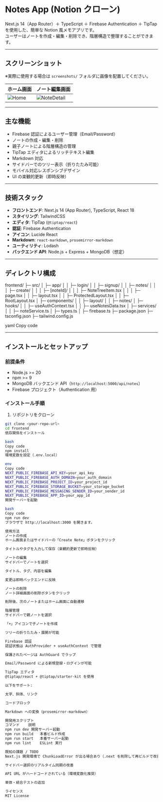 # Notes App (Notion クローン)

Next.js 14（App Router）＋ TypeScript ＋ Firebase Authentication ＋ TipTap を使用した、簡単な Notion 風メモアプリです。  
ユーザーはノートを作成・編集・削除でき、階層構造で整理することができます。

---

## スクリーンショット

※実際に使用する場合は `screenshots/` フォルダに画像を配置してください。

| ホーム画面                    | ノート編集画面                             |
| ----------------------------- | ------------------------------------------ |
| ![Home](screenshots/home.png) | ![NoteDetail](screenshots/note_detail.png) |

---

## 主な機能

- Firebase 認証によるユーザー管理（Email/Password）
- ノートの作成・編集・削除
- 親子ノートによる階層構造の管理
- TipTap エディタによるリッチテキスト編集
- Markdown 対応
- サイドバーでのツリー表示（折りたたみ可能）
- モバイル対応レスポンシブデザイン
- UI の楽観的更新（即時反映）

---

## 技術スタック

- **フロントエンド**: Next.js 14 (App Router), TypeScript, React 18
- **スタイリング**: TailwindCSS
- **エディタ**: TipTap (`@tiptap/react`)
- **認証**: Firebase Authentication
- **アイコン**: Lucide React
- **Markdown**: `react-markdown`, `prosemirror-markdown`
- **ユーティリティ**: Lodash
- **バックエンド API**: Node.js + Express + MongoDB（想定）

---

## ディレクトリ構成

frontend/
├─ src/
│ ├─ app/
│ │ ├─ login/
│ │ ├─ signup/
│ │ ├─ notes/
│ │ │ ├─ create/
│ │ │ ├─ [noteId]/
│ │ │ ├─ NoteTreeItem.tsx
│ │ │ ├─ page.tsx
│ │ ├─ layout.tsx
│ │ ├─ ProtectedLayout.tsx
│ │ ├─ RootLayout.tsx
│ ├─ components/
│ │ ├─ layout/
│ │ ├─ notes/
│ ├─ hooks/
│ │ ├─ useAuthContext.tsx
│ │ ├─ useNotesData.tsx
│ ├─ services/
│ │ ├─ noteService.ts
│ ├─ types.ts
│ ├─ firebase.ts
├─ package.json
├─ tsconfig.json
├─ tailwind.config.js

yaml
Copy code

---

## インストールとセットアップ

### 前提条件

- Node.js >= 20
- npm >= 9
- MongoDB バックエンド API（`http://localhost:5000/api/notes`）
- Firebase プロジェクト（Authentication 用）

### インストール手順

1. リポジトリをクローン

```bash
git clone <your-repo-url>
cd frontend
依存関係をインストール

bash
Copy code
npm install
環境変数を設定（.env.local）

env
Copy code
NEXT_PUBLIC_FIREBASE_API_KEY=your_api_key
NEXT_PUBLIC_FIREBASE_AUTH_DOMAIN=your_auth_domain
NEXT_PUBLIC_FIREBASE_PROJECT_ID=your_project_id
NEXT_PUBLIC_FIREBASE_STORAGE_BUCKET=your_storage_bucket
NEXT_PUBLIC_FIREBASE_MESSAGING_SENDER_ID=your_sender_id
NEXT_PUBLIC_FIREBASE_APP_ID=your_app_id
開発サーバーを起動

bash
Copy code
npm run dev
ブラウザで http://localhost:3000 を開きます。

使用方法
ノートの作成
ホーム画面またはサイドバーの「Create Note」ボタンをクリック

タイトルやタグを入力して保存（楽観的更新で即時反映）

ノートの編集
サイドバーでノートを選択

タイトル、タグ、内容を編集

変更は即時バックエンドに反映

ノートの削除
ノート詳細画面の削除ボタンをクリック

削除後、次のノートまたはホーム画面に自動遷移

階層管理
サイドバーで親ノートを選択

「+」アイコンで子ノートを作成

ツリーの折りたたみ・展開が可能

Firebase 認証
認証状態は AuthProvider + useAuthContext で管理

保護されたページは AuthGuard でラップ

Email/Password による新規登録・ログインが可能

TipTap エディタ
@tiptap/react + @tiptap/starter-kit を使用

以下をサポート:

太字、斜体、リンク

コードブロック

Markdown への変換（prosemirror-markdown）

開発用スクリプト
コマンド	説明
npm run dev	開発サーバー起動
npm run build	本番ビルド作成
npm run start	本番サーバー起動
npm run lint	ESLint 実行

既知の課題 / TODO
Next.js 開発環境で ChunkLoadError が出る場合あり（.next を削除して再ビルドで改善可能）

サイドバー選択のリアルタイム同期の改善

API URL がハードコードされている（環境変数化推奨）

単体・統合テストの追加

ライセンス
MIT License
```

